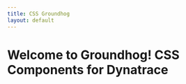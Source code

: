 ```yaml
---
title: CSS Groundhog
layout: default
---
```


 # Welcome to Groundhog! CSS Components for Dynatrace
